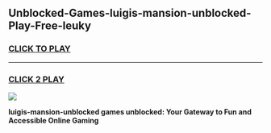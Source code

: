 
## Unblocked-Games-luigis-mansion-unblocked-Play-Free-leuky
<h3>
<a href="https://premium76.site?title=luigis-mansion-unblocked&ref=21A">CLICK TO PLAY</a></h3>
<hr>

<h3>
<a href="https://premium76.site?title=luigis-mansion-unblocked&ref=21A">CLICK 2 PLAY</a>
  
</h3>

<a href="https://premium76.site?title=luigis-mansion-unblocked&ref=21A"><img src="https://clearcache.store/games.png"></a>


**luigis-mansion-unblocked games unblocked: Your Gateway to Fun and Accessible Online Gaming**
